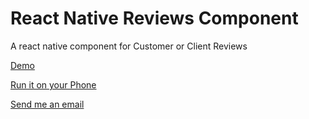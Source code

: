 # React Native Reviews Component

A react native component for Customer or Client Reviews

[Demo](https://youtube.com/shorts/an9Ao6baIBQ?feature=share)

[Run it on your Phone](https://expo.dev/@anayooleru/React-native-reviews?serviceType=classic&distribution=expo-go)

[Send me an email](mailto:anayo_oleru@outlook.com)
